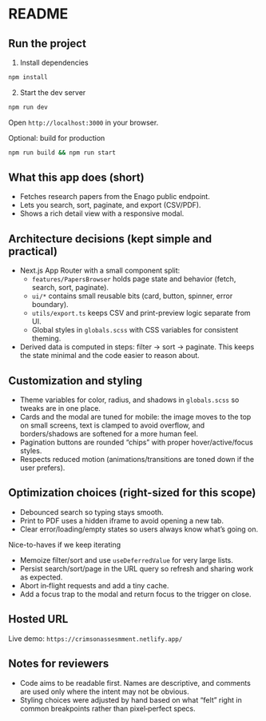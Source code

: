 # README

## Run the project

1) Install dependencies
```bash
npm install
```

2) Start the dev server
```bash
npm run dev
```

Open `http://localhost:3000` in your browser.

Optional: build for production
```bash
npm run build && npm run start
```

## What this app does (short)
- Fetches research papers from the Enago public endpoint.
- Lets you search, sort, paginate, and export (CSV/PDF).
- Shows a rich detail view with a responsive modal.

## Architecture decisions (kept simple and practical)
- Next.js App Router with a small component split:
  - `features/PapersBrowser` holds page state and behavior (fetch, search, sort, paginate).
  - `ui/*` contains small reusable bits (card, button, spinner, error boundary).
  - `utils/export.ts` keeps CSV and print-preview logic separate from UI.
  - Global styles in `globals.scss` with CSS variables for consistent theming.
- Derived data is computed in steps: filter → sort → paginate. This keeps the state minimal and the code easier to reason about.

## Customization and styling
- Theme variables for color, radius, and shadows in `globals.scss` so tweaks are in one place.
- Cards and the modal are tuned for mobile: the image moves to the top on small screens, text is clamped to avoid overflow, and borders/shadows are softened for a more human feel.
- Pagination buttons are rounded “chips” with proper hover/active/focus styles.
- Respects reduced motion (animations/transitions are toned down if the user prefers).

## Optimization choices (right-sized for this scope)
- Debounced search so typing stays smooth.
- Print to PDF uses a hidden iframe to avoid opening a new tab.
- Clear error/loading/empty states so users always know what’s going on.

Nice-to-haves if we keep iterating
- Memoize filter/sort and use `useDeferredValue` for very large lists.
- Persist search/sort/page in the URL query so refresh and sharing work as expected.
- Abort in‑flight requests and add a tiny cache.
- Add a focus trap to the modal and return focus to the trigger on close.

## Hosted URL

Live demo: `https://crimsonassesmment.netlify.app/`

## Notes for reviewers
- Code aims to be readable first. Names are descriptive, and comments are used only where the intent may not be obvious.
- Styling choices were adjusted by hand based on what “felt” right in common breakpoints rather than pixel‑perfect specs.